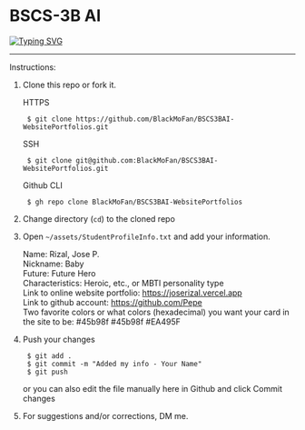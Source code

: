 # BSCS-3B AI

[![Typing SVG](https://readme-typing-svg.demolab.com?font=Fira+Code&size=15&pause=1000&width=435&lines=Compilation+of+Personal+Website+Portfolios;Midterm+Requirement;Human+Computer+Interaction+(HCI))](https://git.io/typing-svg)

---

Instructions:
1. Clone this repo or fork it.

      HTTPS

        $ git clone https://github.com/BlackMoFan/BSCS3BAI-WebsitePortfolios.git

      SSH

        $ git clone git@github.com:BlackMoFan/BSCS3BAI-WebsitePortfolios.git

      Github CLI

        $ gh repo clone BlackMoFan/BSCS3BAI-WebsitePortfolios
    
2. Change directory (`cd`) to the cloned repo
3. Open `~/assets/StudentProfileInfo.txt` and add your information.

    Name: Rizal, Jose P.<br />
    Nickname: Baby<br />
    Future: Future Hero<br />
    Characteristics: Heroic, etc., or MBTI personality type<br />
    Link to online website portfolio:  https://joserizal.vercel.app<br />
    Link to github account: https://github.com/Pepe<br />
    Two favorite colors or what colors (hexadecimal) you want your card in the site to be: #45b98f #45b98f #EA495F<br />
    
4. Push your changes

        $ git add .
        $ git commit -m "Added my info - Your Name"
        $ git push
        
     or you can also edit the file manually here in Github and click Commit changes

5. For suggestions and/or corrections, DM me.